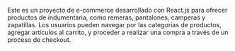 Este es un proyecto de e-commerce desarrollado con React.js para ofrecer productos de indumentaria, como remeras, pantalones, camperas y zapatillas. Los usuarios pueden navegar por las categorías de productos, agregar artículos al carrito, y proceder a realizar una compra a través de un proceso de checkout.